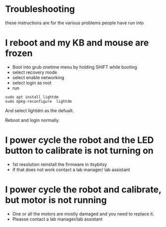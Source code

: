 # Troubleshooting

these instructions are for the various problems people have run into

# I reboot and my KB and mouse are frozen

* Boot into grub onetime menu by holding SHIFT while booting
* select recovery mode
* select enable networking
* select login as root
* run
```
sudo apt install lightdm
sudo dpkg-reconfigure  lightdm 
```
And select lightdm as the defualt. 

Reboot and login normally. 

# I power cycle the robot and the LED button to calibrate is not turning on 

* 1st resolution reinstall the firmware in itsybitsy
* If that does not work contact a lab manager/ lab assistant

# I power cycle the robot and calibrate, but motor is not running

* One or all the motors are mostly damaged and you need to replace it. 
* Pleasse contact a lab manager/lab assistant

